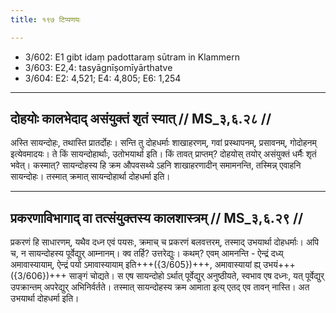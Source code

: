 ```yaml
---
title: १९७ टिप्पणयः

---
```

- 3/602: E1 gibt idaṃ padottaraṃ sūtram in Klammern
- 3/603: E2,4: tasyāgnīṣomīyārthatve
- 3/604: E2: 4,521; E4: 4,805; E6: 1,254

____________________________________________


## दोहयोः कालभेदाद् असंयुक्तं शृतं स्यात् // MS_३,६.२८ //

अस्ति सायन्दोहः, तथास्ति प्रातर्दोहः। सन्ति तु दोहधर्माः शाखाहरणम्, गवां प्रस्थापनम्, प्रसावनम्, गोदोहनम् इत्येवमादयः। ते किं सायन्दोहार्थाः, उतोभयार्था इति। किं तावत् प्राप्तम्? दोहयोस् तयोर् असंयुक्तं धर्मैः शृतं भवेत्। कस्मात्? सायन्दोहस्य हि क्रम औपवसथ्ये ऽहनि शाखाहरणादीन् समामनन्ति, तस्मिन्न् एवाहनि सायन्दोहः। तस्मात् क्रमात् सायन्दोहार्था दोहधर्मा इति।


____________________________________________


## प्रकरणाविभागाद् वा तत्संयुक्तस्य कालशास्त्रम् // MS_३,६.२९ //

प्रकरणं हि साधारणम्, यथैव दध्न एवं पयसः, क्रमाच् च प्रकरणं बलवत्तरम्, तस्माद् उभयार्था दोहधर्माः। अपि च, न सायन्दोहस्य पूर्वेद्युर् आम्नानम्। क्व तर्हि? उत्तरेद्युः। कथम्? एवम् आमनन्ति - ऐन्द्रं दध्य् अमावास्यायाम्, ऐन्द्रं पयो ऽमावास्यायाम् इति+++({3/605})+++, अमावास्यायां ह्य् उभयं+++({3/606})+++ साङ्गं चोद्यते। स एष सायन्दोहो ऽर्थात् पूर्वेद्युर् अनुष्ठीयते, स्वभाव एष दध्नः, यत् पूर्वेद्युर् उपक्रान्तम् अपरेद्युर् अभिनिर्वर्तते। तस्मात् सायन्दोहस्य क्रम आमाता इत्य् एतद् एव तावन् नास्ति। अत उभयार्था दोहधर्मा इति।